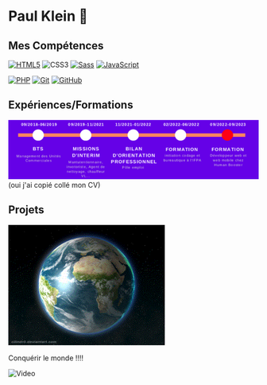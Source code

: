 # Paul Klein 👋
## Mes Compétences
[![HTML5](https://img.shields.io/badge/-HTML5-000?&logo=HTML5&logoColor=E34F26)](https://www.w3.org/html/) ![CSS3](https://img.shields.io/badge/-CSS3-000?&logo=CSS3&logoColor=1572B6)
[![Sass](https://img.shields.io/badge/-Sass-000?&logo=Sass&logoColor=CC6699)](https://sass-lang.com)
[![JavaScript](https://img.shields.io/badge/-JavaScript-000?&logo=JavaScript&logoColor=F7DF1E)](https://developer.mozilla.org/en-US/docs/Web/JavaScript)

[![PHP](https://img.shields.io/badge/-PHP-000?&logo=PHP&logoColor=777BB4)](https://www.php.net)
[![Git](https://img.shields.io/badge/-Git-000?&logo=Git&logoColor=F05032)](https://git-scm.com/)
[![GitHub](https://img.shields.io/badge/-GitHub-000?&logo=GitHub&logoColor=FFF)](https://www.github.com/)
## Expériences/Formations
<img src="./parcour.png" alt="parcour">
(oui j'ai copié collé mon CV)

## Projets
![Video](./giphy.gif) 


Conquérir le monde !!!!

![Video](./giphy1.gif) 